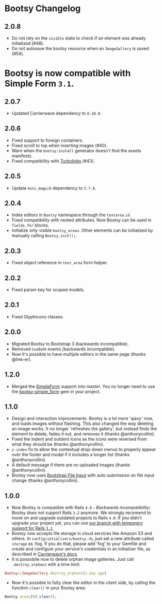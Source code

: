 # Bootsy Changelog

## 2.0.8

* Do not rely on the `visible` state to check if an elemant was already initialized (#48).
* Do not autosave the bootsy resource when an `ImageGallery` is saved (#54).
# Bootsy is now compatible with Simple Form `3.1`.

## 2.0.7

* Updated Carrierwave dependency to `0.10.0`.

## 2.0.6

* Fixed support to foreign containers.
* Fixed scroll to top when inserting images (#40).
* Warn when the `bootsy:install` generator doesn't find the assets manifests.
* Fixed compatibility with [Turbolinks](https://github.com/rails/turbolinks) (#43).

## 2.0.5

* Update `mini_magick` dependency to `3.7.0`.

## 2.0.4

* Index editors in `Bootsy` namespace through the `textarea` `id`.
* Fixed compatibility with nested attributes. Now Bootsy can be used in `fields_for` blocks.
* Initialize only visible `bootsy_areas`. Other elements can be initialized by manually
  calling `Bootsy.init();`.

## 2.0.3

* Fixed object reference in `text_area` form helper.

## 2.0.2

* Fixed param key for scoped models.

## 2.0.1

* Fixed Glyphicons classes.

## 2.0.0

* Migrated Bootsy to Bootstrap 3 (backwards incompatible).
* Removed custom events (backwards incompatible).
* Now it's possible to have multiple editors in the same page (thanks @link-er).

## 1.2.0

* Merged the [SimpleForm](https://github.com/plataformatec/simple_form) support into master.
  You no longer need to use the [bootsy-simple_form](https://github.com/volmer/bootsy-simple_form)
  gem in your project.

## 1.1.0

* Design and interaction improvements. Bootsy is a lot more 'ajaxy' now, and loads images
  without flashing. This also changed the way deleting an image works. It no longer
  'refreshes the gallery', but instead finds the element to delete, fades it out,
  and removes it (thanks @anthonycollini).
* Fixed the indent and outdent icons as the icons were reversed from what they
  should be (thanks @anthonycollini).
* `z-index` fix to allow the contextual drop-down menus to properly appear over the footer and
  modal if it includes a longer list (thanks @anthonycollini).
* A default message if there are no uploaded images (thanks @anthonycollini).
* Bootsy now uses [Bootstrap File Input](https://github.com/grevory/bootstrap-file-input) with
  auto submission on file input change (thanks @anthonycollini).

## 1.0.0

* Now Bootsy is compatible with Rails `4.0` - *Backwards incompatibility*: Bootsy does not support
  Rails `3.2` anymore. We strongly recomend to move on and upgrade outdated projects to Rails `4.0`.
  If you didn't upgrade your project yet, you can use
  [our branch with *temporary* support for Rails `3.2`](https://github.com/volmer/bootsy/tree/rails-3.2).
* Bootsy now accepts file storage in cloud services like Amazon S3 and others.
  In `config/intializers/bootsy.rb`, just set a new attribute called `storage`
  as :fog. If you do that, please add 'fog' to your Gemfile and create and
  configure your service's credentials in an   initializer file, as described in [Carrierwave's docs](https://github.com/carrierwaveuploader/carrierwave/blob/master/README.md#using-amazon-s3).
* It is possobile now to delete orphan image galleries. Just call `.destroy_orphans` with a time limit:

```ruby
Bootsy::ImageGallery.destroy_orphans(1.day.ago)
```

* Now it's possible to fully clear the editor in the client side, by calling the function `clear()` in your Bootsy area:

```javascript
Bootsy.areas[0].clear();
```

